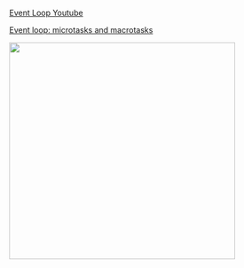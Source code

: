 [Event Loop Youtube](https://www.youtube.com/watch?v=8aGhZQkoFbQ)

[Event loop: microtasks and macrotasks](https://ko.javascript.info/event-loop)

<img src="https://ko.javascript.info/article/event-loop/eventLoop-full.svg" alt="" width="407" height="391">

